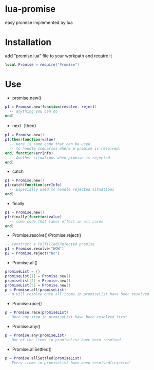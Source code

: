 # lua-promise

easy promise implemented by lua

# Installation

add "promise.lua" file to your workpath and require it

```lua
local Promise = require("Promise")
```

# Use

* promise.new()
```lua
p1 = Promise.new(function(resolve, reject)
  -- anything you can do
end)
```
* next（then）
```lua
p1 = Promise.new()
p1:then(function(value)
  -- Here is some code that can be used 
  -- to handle scenarios where a promise is resolved.
end, function(errInfo)
  -- Another situations when promise is rejected
end)
```
* catch
```lua
p1 = Promise.new()
p1:catch(function(errInfo)
  -- Especially used to handle rejected situations
end)
```
* finally
```lua
p1 = Promise.new()
p1:finally(function(value)
  -- some code that takes effect in all cases
end)
```
* Promise.resolve()/Promise.reject()
```lua
-- construct a Fulfilled/Rejected promise
p1 = Promise.resolve("WOW")
p2 = Promise.reject("No")
```
* Promise.all()
```lua
promiseList = {}
promiseList[1] = Promise.new()
promiseList[2] = Promise.new()
promiseList[3] = Promise.new()
p = Promise.all(promiseList)
-- p will resolve once all items in promiseList have been resolved
```
* Promise.race()
```lua
p = Promise.race(promiseList)
-- Once any item in promiseList have been resolved first
```
* Promise.any()
```lua
p = Promise.any(promiseList)
-- One of the items in promiseList have been resolved
```
* Promise.allSettled()
```lua
p = Promise.allSettled(promiseList)
-- Every items in promiseList have been resolved/rejected
```

